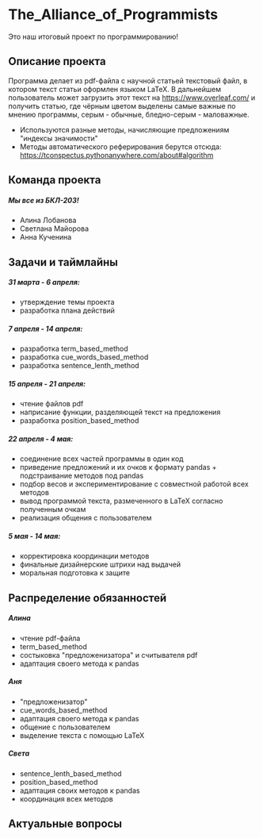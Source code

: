 # The_Alliance_of_Programmists
Это наш итоговый проект по программированию!

## Описание проекта
Программа делает из pdf-файла с научной статьей текстовый файл, в котором текст статьи оформлен языком LaTeX. В дальнейшем пользователь может загрузить этот текст на https://www.overleaf.com/ и получить статью, где чёрным цветом выделены самые важные по мнению программы, серым - обычные, бледно-серым - маловажные.
- Используются разные методы, начисляющие предложениям "индексы значимости"
- Методы автоматического реферирования берутся отсюда: https://tconspectus.pythonanywhere.com/about#algorithm

## Команда проекта
##### Мы все из БКЛ-203!
- Алина Лобанова
- Светлана Майорова
- Анна Кученина

## Задачи и таймлайны
##### 31 марта - 6 апреля: 
- утверждение темы проекта
- разработка плана действий
##### 7 апреля - 14 апреля:
- разработка term_based_method
- разработка cue_words_based_method
- разработка sentence_lenth_method
##### 15 апреля - 21 апреля:
- чтение файлов pdf
- наприсание функции, разделяющей текст на предложения
- разработка position_based_method
##### 22 апреля - 4 мая:
- соединение всех частей программы в один код
- приведение предложений и их очков к формату pandas + подстраивание методов под pandas
- подбор весов и экспериментирование с совместной работой всех методов
- вывод программой текста, размеченного в LaTeX согласно полученным очкам
- реализация общения с пользователем
##### 5 мая - 14 мая:
- корректировка координации методов
- финальные дизайнерские штрихи над выдачей
- моральная подготовка к защите
## Распределение обязанностей
##### Алина
- чтение pdf-файла
- term_based_method
- состыковка "предложенизатора" и считывателя pdf
- адаптация своего метода к pandas
##### Аня
- "предложенизатор"
- cue_words_based_method
- адаптация своего метода к pandas
- общение с пользователем
- выделение текста с помощью LaTeX
##### Света
- sentence_lenth_based_method
- position_based_method
- адаптация своих методов к pandas
- координация всех методов
## Актуальные вопросы

